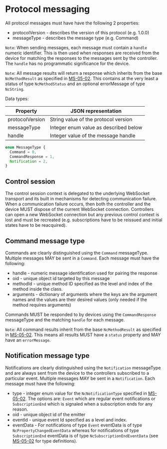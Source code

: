 # Protocol messaging

All protocol messages must have have the following 2 properties:

* protocolVersion - describes the version of this protocol (e.g. 1.0.0)
* messageType - describes the message type (e.g. Command)

`Note`: When sending messages, each message must contain a `handle` numeric identifier. This is then used when responses are received from the device for matching the responses to the messages sent by the controller. The `handle` has no programmatic significance for the device.

`Note`: All message results will return a response which inherits from the base `NcMethodResult` as specified in [MS-05-02](https://specs.amwa.tv/ms-05-02). This contains at the very least a status of type `NcMethodStatus` and an optional errorMessage of type `NcString`.

Data types:

| Property                   | JSON representation                       |
| -------------------------- | ----------------------------------------- |
| protocolVersion            | String value of the protocol version      |
| messageType                | Integer enum value as described below     |
| handle                     | Integer value of the message handle       |

```typescript
enum MessageType {
  Command = 0,
  CommandResponse = 1,
  Notification = 2,
}
```

## Control session

The control session context is delegated to the underlying WebSocket transport and its built in mechanisms for detecting communication failure.
When a communication failure occurs, then both the controller and the device MUST dispose of the current WebSocket connection. Controllers can open a new WebSocket connection but any previous control context is lost and must be recreated (e.g. subscriptions have to be reissued and initial states have to be reacquired).

## Command message type

Commands are clearly distinguished using the `Command` messageType.
Multiple messages MAY be sent in a `Command`.
Each message must have the following:

* handle - numeric message identification used for pairing the response
* oid - unique object id targeted by this message
* methodId - unique method ID specified as the level and index of the method inside the class.
* arguments - dictionary of arguments where the keys are the argument names and the values are their desired values (only needed if the method requires arguments)

Commands MUST be responded to by devices using the `CommandResponse` messageType and the matching `handle` for each message.

`Note`: All command results inherit from the base `NcMethodResult` as specified in [MS-05-02](https://specs.amwa.tv/ms-05-02). This means all results MUST have a `status` property and MAY have an `errorMessage`.

## Notification message type

Notifications are clearly distinguished using the `Notification` messageType and are always sent from the device to the controllers subscribed to a particular event.
Multiple messages MAY be sent in a `Notification`.
Each message must have the following:

* type - integer enum value for the `NcNotificationType` specified in [MS-05-02](https://specs.amwa.tv/ms-05-02). The options are: `Event` which are regular event notifications or `SubscriptionEnd` which is signaled when a subscription ends for any reason.
* oid - unique object id of the emitter
* eventId - unique event Id specified as a level and index.
* eventData - For notifications of type `Event` eventData is of type `NcPropertyChangedEventData` whereas for notifications of type `SubscriptionEnd` eventData is of type `NcSubscriptionEndEventData` (see [MS-05-02](https://specs.amwa.tv/ms-05-02) for type definitions).

